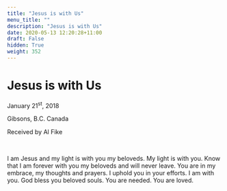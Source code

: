 ```yaml
---
title: "Jesus is with Us"
menu_title: ""
description: "Jesus is with Us"
date: 2020-05-13 12:20:28+11:00
draft: False
hidden: True
weight: 352
---
```

# Jesus is with Us

January 21<sup>st</sup>, 2018

Gibsons, B.C. Canada

Received by Al Fike

 

I am Jesus and my light is with you my beloveds. My light is with you. Know that I am forever with you my beloveds and will never leave. You are in my embrace, my thoughts and prayers. I uphold you in your efforts. I am with you. God bless you beloved souls. You are needed. You are loved.
